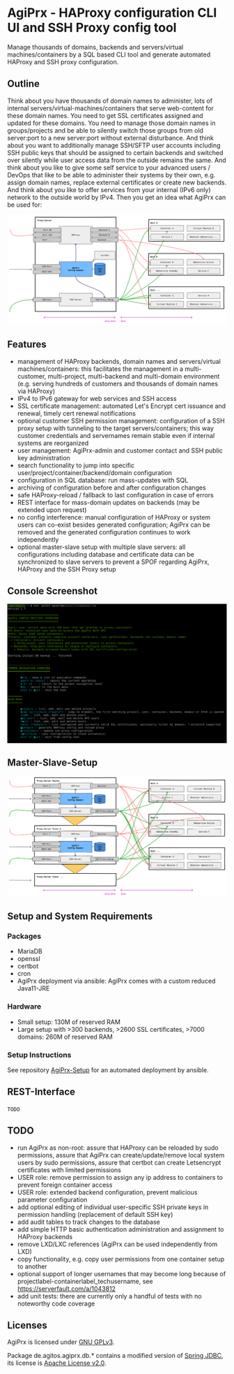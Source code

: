 # AgiPrx - HAProxy configuration CLI UI and SSH Proxy config tool

Manage thousands of domains, backends and servers/virtual machines/containers by a SQL based CLI tool and generate automated HAProxy and SSH proxy configuration.

## Outline

Think about you have thousands of domain names to administer, lots of internal servers/virtual-machines/containers that serve web-content for these domain names. You need to get SSL certificates assigned and updated for these domains. You need to manage those domain names in groups/projects and be able to silently switch those groups from old server:port to a new server:port without external disturbance. And think about you want to additionally manage SSH/SFTP user accounts including SSH public keys that should be assigned to certain backends and switched over silently while user access data from the outside remains the same. And think about you like to give some self service to your advanced users / DevOps that like to be able to administer their systems by their own, e.g. assign domain names, replace external certificates or create new backends. And think about you like to offer services from your internal (IPv6 only) network to the outside world by IPv4.
Then you get an idea what AgiPrx can be used for:

![AgiPrx-Overview](docs/agiprx-overview.svg)

## Features

- management of HAProxy backends, domain names and servers/virtual machines/containers: this facilitates the management in a multi-customer, multi-project, multi-backend and multi-domain environment (e.g. serving hundreds of customers and thousands of domain names via HAProxy)
- IPv4 to IPv6 gateway for web services and SSH access 
- SSL certificate management: automated Let's Encrypt cert issuance and renewal, timely cert renewal notifications
- optional customer SSH permission management: configuration of a SSH proxy setup with tunneling to the target servers/containers; this way customer credentials and servernames remain stable even if internal systems are reorganized
- user management: AgiPrx-admin and customer contact and SSH public key administration
- search functionality to jump into specific user/project/container/backend/domain configuration
- configuration in SQL database: run mass-updates with SQL
- archiving of configuration before and after configuration changes
- safe HAProxy-reload / fallback to last configuration in case of errors
- REST interface for mass-domain updates on backends (may be extended upon request)
- no config interference: manual configuration of HAProxy or system users can co-exist besides generated configuration; AgiPrx can be removed and the generated configuration continues to work independently
- optional master-slave setup with multiple slave servers: all configurations including database and certificate data can be synchronized to slave servers to prevent a SPOF regarding AgiPrx, HAProxy and the SSH Proxy setup

## Console Screenshot

![AgiPrx-Overview](docs/agiprx-console-start.png)

## Master-Slave-Setup

![AgiPrx-Master-Slave-Setup](docs/agiprx-master-slave.svg)

## Setup and System Requirements

### Packages

- MariaDB
- openssl
- certbot
- cron
- AgiPrx deployment via ansible: AgiPrx comes with a custom reduced Java11-JRE

### Hardware

- Small setup: 130M of reserved RAM
- Large setup with >300 backends, >2600 SSL certificates, >7000 domains: 260M of reserved RAM

### Setup Instructions

See repository [AgiPrx-Setup](https://github.com/usrflo/agiprx-setup) for an automated deployment by ansible.

## REST-Interface

`TODO`

## TODO

- run AgiPrx as non-root: assure that HAProxy can be reloaded by sudo permissions, assure that AgiPrx can create/update/remove local system users by sudo permissions, assure that certbot can create Letsencrypt certificates with limited permissions
- USER role: remove permission to assign any ip address to containers to prevent foreign container access
- USER role: extended backend configuration, prevent malicious parameter configuration
- add optional editing of individual user-specific SSH private keys in permission handling (replacement of default SSH key)
- add audit tables to track changes to the database
- add simple HTTP basic authentication administration and assignment to HAProxy backends
- remove LXD/LXC references (AgiPrx can be used independently from LXD)
- copy functionality, e.g. copy user permissions from one container setup to another
- optional support of longer usernames that may become long because of projectlabel-containerlabel_techusername, see https://serverfault.com/a/1043812
- add unit tests: there are currently only a handful of tests with no noteworthy code coverage

## Licenses

AgiPrx is licensed under [GNU GPLv3](https://opensource.org/licenses/GPL-3.0).

Package de.agitos.agiprx.db.* contains a modified version of [Spring JDBC](https://github.com/spring-projects/spring-framework/tree/master/spring-jdbc), its license is [Apache License v2.0](https://www.apache.org/licenses/LICENSE-2.0).
